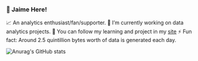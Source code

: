 ### 👋 Jaime Here!
  📈 An analytics enthusiast/fan/supporter. 
  🔭 I’m currently working on data analytics projects.
  🥚 You can follow my learning and project in my [site](vlzjc.github.io)
  ⚡ Fun fact: Around 2.5 quintillion bytes worth of data is generated each day.
<!--
**vlzjc/vlzjc** is a ✨ _special_ ✨ repository because its `README.md` (this file) appears on your GitHub profile.

Here are some ideas to get you started:

- 🔭 I’m currently working on ...
- 🌱 I’m currently learning ...
- 👯 I’m looking to collaborate on ...
- 🤔 I’m looking for help with ...
- 💬 Ask me about ...
- 📫 How to reach me: ...
- 😄 Pronouns: ...
- ⚡ Fun fact: ...
-->
![Anurag's GitHub stats](https://github-readme-stats.vercel.app/api?username=vlzjc&show_icons=true&theme=maroongold)
